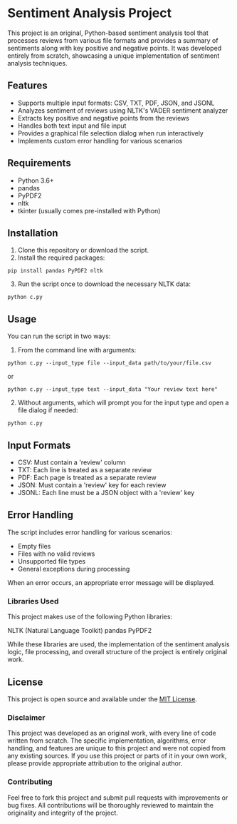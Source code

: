 # Sentiment Analysis Project

This project is an original, Python-based sentiment analysis tool that processes reviews from various file formats and provides a summary of sentiments along 
with key positive and negative points. It was developed entirely from scratch, showcasing a unique implementation of sentiment analysis techniques.

## Features

- Supports multiple input formats: CSV, TXT, PDF, JSON, and JSONL
- Analyzes sentiment of reviews using NLTK's VADER sentiment analyzer
- Extracts key positive and negative points from the reviews
- Handles both text input and file input
- Provides a graphical file selection dialog when run interactively
- Implements custom error handling for various scenarios

## Requirements

- Python 3.6+
- pandas
- PyPDF2
- nltk
- tkinter (usually comes pre-installed with Python)

## Installation

1. Clone this repository or download the script.
2. Install the required packages:

```
pip install pandas PyPDF2 nltk
```

3. Run the script once to download the necessary NLTK data:

```
python c.py
```

## Usage

You can run the script in two ways:

1. From the command line with arguments:

```
python c.py --input_type file --input_data path/to/your/file.csv
```

or

```
python c.py --input_type text --input_data "Your review text here"
```

2. Without arguments, which will prompt you for the input type and open a file dialog if needed:

```
python c.py
```

## Input Formats

- CSV: Must contain a 'review' column
- TXT: Each line is treated as a separate review
- PDF: Each page is treated as a separate review
- JSON: Must contain a 'review' key for each review
- JSONL: Each line must be a JSON object with a 'review' key

## Error Handling

The script includes error handling for various scenarios:

- Empty files
- Files with no valid reviews
- Unsupported file types
- General exceptions during processing

When an error occurs, an appropriate error message will be displayed.

### Libraries Used
This project makes use of the following Python libraries:

NLTK (Natural Language Toolkit)
pandas
PyPDF2

While these libraries are used, the implementation of the sentiment analysis logic, file processing, and overall structure of the project is entirely original work.

## License
This project is open source and available under the [MIT License](LICENSE).

### Disclaimer
This project was developed as an original work, with every line of code written from scratch. The specific implementation, algorithms, error handling,
and features are unique to this project and were not copied from any existing sources. If you use this project or parts of it in your own work,
please provide appropriate attribution to the original author.

### Contributing
Feel free to fork this project and submit pull requests with improvements or bug fixes.
All contributions will be thoroughly reviewed to maintain the originality and integrity of the project.
